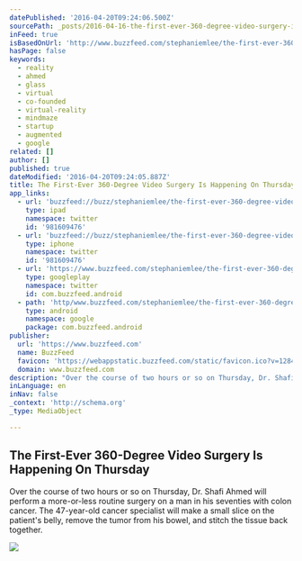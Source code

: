 ```yaml
---
datePublished: '2016-04-20T09:24:06.500Z'
sourcePath: _posts/2016-04-16-the-first-ever-360-degree-video-surgery-is-happening-on-thur.md
inFeed: true
isBasedOnUrl: 'http://www.buzzfeed.com/stephaniemlee/the-first-ever-360-degree-video-surgery-is-happening-on-thur#.rr1LK2rYZ'
hasPage: false
keywords:
  - reality
  - ahmed
  - glass
  - virtual
  - co-founded
  - virtual-reality
  - mindmaze
  - startup
  - augmented
  - google
related: []
author: []
published: true
dateModified: '2016-04-20T09:24:05.887Z'
title: The First-Ever 360-Degree Video Surgery Is Happening On Thursday
app_links:
  - url: 'buzzfeed://buzz/stephaniemlee/the-first-ever-360-degree-video-surgery-is-happening-on-thur'
    type: ipad
    namespace: twitter
    id: '981609476'
  - url: 'buzzfeed://buzz/stephaniemlee/the-first-ever-360-degree-video-surgery-is-happening-on-thur'
    type: iphone
    namespace: twitter
    id: '981609476'
  - url: 'https://www.buzzfeed.com/stephaniemlee/the-first-ever-360-degree-video-surgery-is-happening-on-thur'
    type: googleplay
    namespace: twitter
    id: com.buzzfeed.android
  - path: 'http/www.buzzfeed.com/stephaniemlee/the-first-ever-360-degree-video-surgery-is-happening-on-thur?utm_source=google&utm_medium=appindex&utm_campaign=appindex'
    type: android
    namespace: google
    package: com.buzzfeed.android
publisher:
  url: 'https://www.buzzfeed.com'
  name: BuzzFeed
  favicon: 'https://webappstatic.buzzfeed.com/static/favicon.ico?v=128414953298.89'
  domain: www.buzzfeed.com
description: "Over the course of two hours or so on Thursday, Dr. Shafi Ahmed will perform a more-or-less routine surgery on a man in his seventies with colon cancer. The 47-year-old cancer specialist will make a small slice on the patient's belly, remove the tumor from his bowel, and stitch the tissue back together."
inLanguage: en
inNav: false
_context: 'http://schema.org'
_type: MediaObject

---
```

<article style=""><h1>The First-Ever 360-Degree Video Surgery Is Happening On Thursday</h1><p>Over the course of two hours or so on Thursday, Dr. Shafi Ahmed will perform a more-or-less routine surgery on a man in his seventies with colon cancer. The 47-year-old cancer specialist will make a small slice on the patient's belly, remove the tumor from his bowel, and stitch the tissue back together.</p><img src="https://img.buzzfeed.com/buzzfeed-static/static/2016-04/13/17/campaign_images/webdr02/the-first-ever-360-degree-video-surgery-is-happen-2-23051-1460581878-3_dblbig.jpg" /></article>